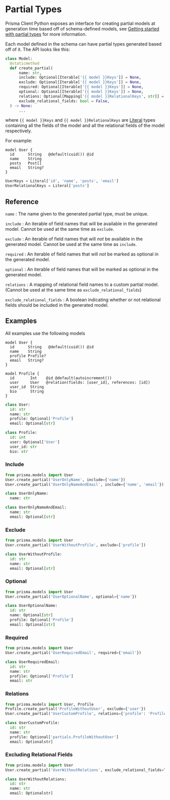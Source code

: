 # Partial Types

Prisma Client Python exposes an interface for creating partial models at generation time based off of schema-defined models, see [Getting started with partial types](../getting_started/partial-types.md) for more information.

Each model defined in the schema can have partial types generated based off of it. The API looks like this:
```py
class Model:
  @staticmethod
  def create_partial(
      name: str,
      include: Optional[Iterable['{{ model }}Keys']] = None,
      exclude: Optional[Iterable['{{ model }}Keys']] = None,
      required: Optional[Iterable['{{ model }}Keys']] = None,
      optional: Optional[Iterable['{{ model }}Keys']] = None,
      relations: Optional[Mapping['{{ model }}RelationalKeys', str]] = None,
      exclude_relational_fields: bool = False,
  ) -> None:
      ...
```
where `{{ model }}Keys` and `{{ model }}RelationalKeys` are [Literal](https://docs.python.org/3/library/typing.html#typing.Literal) types containing all the fields of the model and all the relational fields of the model respectively.

For example:

```prisma
model User {
  id      String   @default(cuid()) @id
  name    String
  posts   Post[]
  email   String?
}
```

```py
UserKeys = Literal['id', 'name', 'posts', 'email']
UserRelationalKeys = Literal['posts']
```

## Reference


`name`
: The name given to the generated partial type, must be unique.

`include`
: An iterable of field names that will be available in the generated model.
  Cannot be used at the same time as `exclude`.

`exclude`
: An iterable of field names that will *not* be available in the generated model.
  Cannot be used at the same time as `include`.

`required`
: An iterable of field names that will *not* be marked as optional in the generated model.

`optional`
: An iterable of field names that will be marked as optional in the generated model.

`relations`
: A mapping of relational field names to a custom partial model. (Cannot be used at the same time as `exclude_relational_fields`)

`exclude_relational_fields`
: A boolean indicating whether or not relational fields should be included in the generated model.

## Examples

All examples use the following models

```prisma
model User {
  id      String   @default(cuid()) @id
  name    String
  profile Profile?
  email   String?
}

model Profile {
  id       Int    @id @default(autoincrement())
  user     User   @relation(fields: [user_id], references: [id])
  user_id  String
  bio      String
}
```

```py
class User:
  id: str
  name: str
  profile: Optional['Profile']
  email: Optional[str]

class Profile:
  id: int
  user: Optional['User']
  user_id: str
  bio: str
```


### Include

```py
from prisma.models import User
User.create_partial('UserOnlyName', include={'name'})
User.create_partial('UserOnlyNameAndEmail', include={'name', 'email'})
```

```py
class UserOnlyName:
  name: str

class UserOnlyNameAndEmail:
  name: str
  email: Optional[str]
```


### Exclude

```py
from prisma.models import User
User.create_partial('UserWithoutProfile', exclude=['profile'])
```

```py
class UserWithoutProfile:
  id: str
  name: str
  email: Optional[str]
```

### Optional

```py
from prisma.models import User
User.create_partial('UserOptionalName', optional={'name'})
```

```py
class UserOptionalName:
  id: str
  name: Optional[str]
  profile: Optional['Profile']
  email: Optional[str]
```

### Required

```py
from prisma.models import User
User.create_partial('UserRequiredEmail', required={'email'})
```

```py
class UserRequiredEmail:
  id: str
  name: str
  profile: Optional['Profile']
  email: str
```

### Relations

```py
from prisma.models import User, Profile
Profile.create_partial('ProfileWithoutUser', exclude={'user'})
User.create_partial('UserCustomProfile', relations={'profile': 'ProfileWithoutUser'})
```

```py
class UserCustomProfile:
  id: str
  name: str
  profile: Optional['partials.ProfileWithoutUser']
  email: Optionalstr]
```

### Excluding Relational Fields

```py
from prisma.models import User
User.create_partial('UserWithoutRelations', exclude_relational_fields=True)
```

```py
class UserWithoutRelations:
  id: str
  name: str
  email: Optionalstr]
```
